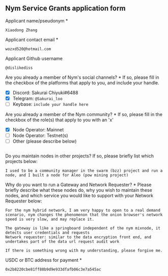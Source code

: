 Nym Service Grants application form 
------------------------------------

Applicant name/pseudonym *

```
Xiaodong Zhang
```

Applicant contact email *

```
wozxd520@hotmail.com
```

Applicant Github username

```
@dislikediss
```

Are you already a member of Nym's social channels? * 
If so, please fill in the checkbox of the platforms that apply to you, and include your handle. 

- [x] Discord: Sakurai Chiyuki#6488
- [x] Telegram: `@Sakurai_loo`
- [ ] Keybase: `include your handle here`

Are you already a member of the Nym community? * 
If so, please fill in the checkbox of the role(s) that apply to you with an 'x' 

- [x] Node Operator: Mainnet 
- [ ] Node Operator: Testnet(s)
- [ ] Other (please describe below)

```

```

Do you maintain nodes in other projects? 
If so, please briefly list which projects below: 

```
I used to be a community manager in the swarm (bzz) project and run a node, and I built a node for Aleo (pow mining project)
```

Why do you want to run a Gateway and Network Requester? * 
Please briefly describe what these nodes do, why you wish to maintain these nodes, and which service you would like to support with your Network Requester below: 

```
For the nym hybrid network, I am very happy to open to a real demand scenario, nym changes the phenomenon that the onion browser's network speed is very slow, and may replace it.

The gateway is like a springboard independent of the nym mixnode, it detects user credentials and requests
Network requester: similar to the data encryption front end, and undertakes part of the data url request audit work

If there is something wrong with my understanding, please forgive me.
```

USDC or BTC address for payment * 

```
0x2b8220cbe81ff88b9d9e933dfafb06c3e7a545ac
```
